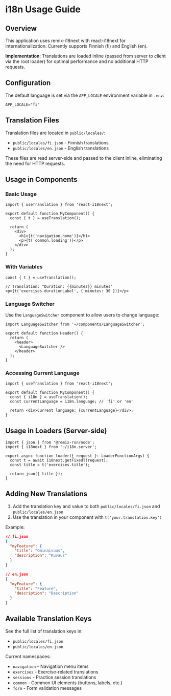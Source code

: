 # i18n Usage Guide

## Overview

This application uses remix-i18next with react-i18next for internationalization. Currently supports Finnish (fi) and English (en).

**Implementation**: Translations are loaded inline (passed from server to client via the root loader) for optimal performance and no additional HTTP requests.

## Configuration

The default language is set via the `APP_LOCALE` environment variable in `.env`:
```
APP_LOCALE="fi"
```

## Translation Files

Translation files are located in `public/locales/`:
- `public/locales/fi.json` - Finnish translations
- `public/locales/en.json` - English translations

These files are read server-side and passed to the client inline, eliminating the need for HTTP requests.

## Usage in Components

### Basic Usage

```tsx
import { useTranslation } from 'react-i18next';

export default function MyComponent() {
  const { t } = useTranslation();

  return (
    <div>
      <h1>{t('navigation.home')}</h1>
      <p>{t('common.loading')}</p>
    </div>
  );
}
```

### With Variables

```tsx
const { t } = useTranslation();

// Translation: "Duration: {{minutes}} minutes"
<p>{t('exercises.durationLabel', { minutes: 30 })}</p>
```

### Language Switcher

Use the `LanguageSwitcher` component to allow users to change language:

```tsx
import LanguageSwitcher from '~/components/LanguageSwitcher';

export default function Header() {
  return (
    <header>
      <LanguageSwitcher />
    </header>
  );
}
```

### Accessing Current Language

```tsx
import { useTranslation } from 'react-i18next';

export default function MyComponent() {
  const { i18n } = useTranslation();
  const currentLanguage = i18n.language; // 'fi' or 'en'

  return <div>Current language: {currentLanguage}</div>;
}
```

## Usage in Loaders (Server-side)

```tsx
import { json } from '@remix-run/node';
import { i18next } from '~/i18n.server';

export async function loader({ request }: LoaderFunctionArgs) {
  const t = await i18next.getFixedT(request);
  const title = t('exercises.title');

  return json({ title });
}
```

## Adding New Translations

1. Add the translation key and value to both `public/locales/fi.json` and `public/locales/en.json`
2. Use the translation in your component with `t('your.translation.key')`

Example:
```json
// fi.json
{
  "myFeature": {
    "title": "Ominaisuus",
    "description": "Kuvaus"
  }
}

// en.json
{
  "myFeature": {
    "title": "Feature",
    "description": "Description"
  }
}
```

## Available Translation Keys

See the full list of translation keys in:
- `public/locales/fi.json`
- `public/locales/en.json`

Current namespaces:
- `navigation` - Navigation menu items
- `exercises` - Exercise-related translations
- `sessions` - Practice session translations
- `common` - Common UI elements (buttons, labels, etc.)
- `form` - Form validation messages
